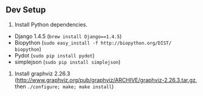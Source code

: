 ## Dev Setup
1. Install Python dependencies.
  - Django 1.4.5 (`brew install Django==1.4.5`)
  - Biopython (`sudo easy_install -f http://biopython.org/DIST/ biopython`)
  - Pydot (`sudo pip install pydot`)
  - simplejson (`sudo pip install simplejson`)
1. Install graphviz 2.26.3 (http://www.graphviz.org/pub/graphviz/ARCHIVE/graphviz-2.26.3.tar.gz, then `./configure; make; make install`)
